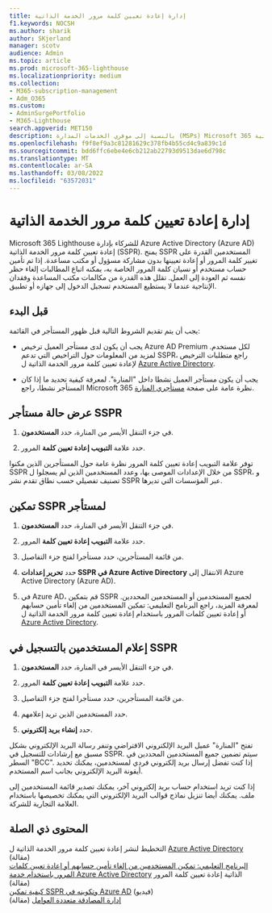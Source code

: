 ```yaml
---
title: إدارة إعادة تعيين كلمة مرور الخدمة الذاتية
f1.keywords: NOCSH
ms.author: sharik
author: SKjerland
manager: scotv
audience: Admin
ms.topic: article
ms.prod: microsoft-365-lighthouse
ms.localizationpriority: medium
ms.collection:
- M365-subscription-management
- Adm_O365
ms.custom:
- AdminSurgePortfolio
- M365-Lighthouse
search.appverid: MET150
description: بالنسبة إلى موفري الخدمات المدارة (MSPs) Microsoft 365 المنارة، تعرف على كيفية إدارة إعادة تعيين كلمة مرور الخدمة الذاتية.
ms.openlocfilehash: f9f8ef9a3c81281629c378fb4b55cd4c9a839c1d
ms.sourcegitcommit: bdd6ffc6ebe4e6cb212ab22793d9513dae6d798c
ms.translationtype: MT
ms.contentlocale: ar-SA
ms.lasthandoff: 03/08/2022
ms.locfileid: "63572031"
---
```

# <a name="manage-self-service-password-reset"></a>إدارة إعادة تعيين كلمة مرور الخدمة الذاتية

Microsoft 365 Lighthouse للشركاء بإدارة Azure Active Directory (Azure AD) إعادة تعيين كلمة مرور الخدمة الذاتية (SSPR). يمنح SSPR المستخدمين القدرة على تغيير كلمة المرور أو إعادة تعيينها بدون مشاركة مسؤول أو مكتب مساعدة. إذا تم تأمين حساب مستخدم أو نسيان كلمة المرور الخاصة به، يمكنه اتباع المطالبات  إلغاء حظر نفسه ثم العودة إلى العمل. تقلل هذه القدرة من مكالمات مكتب المساعدة وفقدان الإنتاجية عندما لا يستطيع المستخدم تسجيل الدخول إلى جهازه أو تطبيق.

## <a name="before-you-begin"></a>قبل البدء

يجب أن يتم تقديم الشروط التالية قبل ظهور المستأجر في القائمة:

- يجب أن يكون لدى مستأجر العميل ترخيص Azure AD Premium لكل مستخدم. لمزيد من المعلومات حول التراخيص التي تدعم SSPR، راجع متطلبات الترخيص لإعادة تعيين كلمة مرور الخدمة الذاتية ل [Azure Active Directory](/azure/active-directory/authentication/concept-sspr-licensing).

- يجب أن يكون مستأجر العميل نشطا داخل "المنارة". لمعرفة كيفية تحديد ما إذا كان المستأجر نشطا، راجع Microsoft 365 نظرة عامة على صفحة [مستأجري المنارة](m365-lighthouse-tenants-page-overview.md).

## <a name="view-sspr-tenant-status"></a>عرض حالة مستأجر SSPR

1. في جزء التنقل الأيسر من المنارة، حدد **المستخدمون**.

2. حدد علامة **التبويب إعادة تعيين كلمة** المرور.

توفر علامة التبويب إعادة تعيين كلمة المرور نظرة عامة حول المستأجرين الذين مكنوا SSPR من خلال الإعدادات الموصى بها، وعدد المستخدمين الذين لم يسجلوا ل SSPR، و تصنيف تفصيلي حسب نطاق تقدم نشر SSPR عبر المؤسسات التي تديرها.

## <a name="enable-sspr-for-a-tenant"></a>تمكين SSPR لمستأجر

1. في جزء التنقل الأيسر في المنارة، حدد **المستخدمون**.

2. حدد علامة **التبويب إعادة تعيين كلمة** المرور.

3. من قائمة المستأجرين، حدد مستأجرا لفتح جزء التفاصيل.

4. حدد **تحرير إعدادات SSPR في Azure Active Directory** الانتقال إلى Azure Active Directory (Azure AD).

5. في Azure AD، قم بتمكين SSPR لجميع المستخدمين أو المستخدمين المحددين. لمعرفة المزيد، راجع البرنامج التعليمي: تمكين المستخدمين من إلغاء تأمين حسابهم أو إعادة تعيين كلمات المرور باستخدام إعادة تعيين كلمة مرور الخدمة الذاتية ل [Azure Active Directory](/azure/active-directory/authentication/tutorial-enable-sspr).

## <a name="notify-users-to-register-for-sspr"></a>إعلام المستخدمين بالتسجيل في SSPR

1. في جزء التنقل الأيسر في المنارة، حدد **المستخدمون**.

2. حدد علامة **التبويب إعادة تعيين كلمة** المرور.

3. من قائمة المستأجرين، حدد مستأجرا لفتح جزء التفاصيل.

4. حدد المستخدمين الذين تريد إعلامهم.

5. حدد **إنشاء بريد إلكتروني**.

تفتح "المنارة" عميل البريد الإلكتروني الافتراضي وتنفر رسالة البريد الإلكتروني بشكل مسبق مع إرشادات للتسجيل في SSPR. سيتم تضمين جميع المستخدمين المحددين في السطر "BCC". إذا كنت تفضل إرسال بريد إلكتروني فردي لمستخدمين، يمكنك تحديد أيقونة البريد الإلكتروني بجانب اسم المستخدم.

إذا كنت تريد استخدام حساب بريد إلكتروني آخر، يمكنك تصدير قائمة المستخدمين إلى ملف. يمكنك أيضا تنزيل نماذج قوالب البريد الإلكتروني التي يمكنك تخصيصها باستخدام العلامة التجارية للشركة.

## <a name="related-content"></a>المحتوى ذي الصلة

التخطيط لنشر إعادة تعيين كلمة مرور الخدمة الذاتية ل [Azure Active Directory](/azure/active-directory/authentication/howto-sspr-deployment) (مقالة)\
[البرنامج التعليمي: تمكين المستخدمين من إلغاء تأمين حسابهم أو إعادة تعيين كلمات المرور باستخدام خدمة Azure Active Directory](/azure/active-directory/authentication/tutorial-enable-sspr) الذاتية إعادة تعيين كلمة المرور (مقالة)\
[كيفية تمكين SSPR وتكوينه في Azure AD](https://www.youtube.com/watch?v=rA8TvhNcCvQ) (فيديو)\
[إدارة المصادقة متعددة العوامل](m365-lighthouse-manage-mfa.md) (مقالة)
